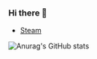 ### Hi there 👋
* [Steam](https://forum.cfx.re/u/arendaja/)

![Anurag's GitHub stats](https://github-readme-stats.vercel.app/api?username=RedEyeScripts&show_icons=true&theme=dracula)
